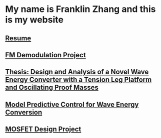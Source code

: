 # My name is Franklin Zhang and this is my website

## <a href = "Zhang_Franklin_resume_3_4_2022.pdf"> Resume </a>

## <a href = "6_341_Final_Project.pdf"> FM Demodulation Project </a>

## <a href = "MIT_Thesis_franklin.pdf"> Thesis: Design and Analysis of a Novel Wave Energy Converter with a Tension Leg Platform and Oscillating Proof Masses </a>

## <a href = "6.832_final_report.pdf "> Model Predictive Control for Wave Energy Conversion </a>

## <a href = "MOSFET Design Project.pdf"> MOSFET Design Project </a>


  
